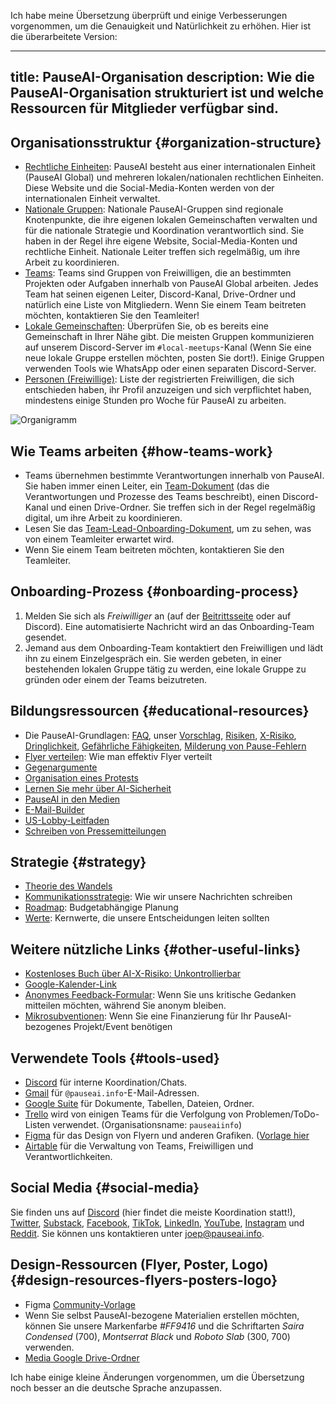 Ich habe meine Übersetzung überprüft und einige Verbesserungen vorgenommen, um die Genauigkeit und Natürlichkeit zu erhöhen. Hier ist die überarbeitete Version:

---
title: PauseAI-Organisation
description: Wie die PauseAI-Organisation strukturiert ist und welche Ressourcen für Mitglieder verfügbar sind.
---

## Organisationsstruktur {#organization-structure}

- [Rechtliche Einheiten](/legal): PauseAI besteht aus einer internationalen Einheit (PauseAI Global) und mehreren lokalen/nationalen rechtlichen Einheiten. Diese Website und die Social-Media-Konten werden von der internationalen Einheit verwaltet.
- [Nationale Gruppen](/national-groups): Nationale PauseAI-Gruppen sind regionale Knotenpunkte, die ihre eigenen lokalen Gemeinschaften verwalten und für die nationale Strategie und Koordination verantwortlich sind. Sie haben in der Regel ihre eigene Website, Social-Media-Konten und rechtliche Einheit. Nationale Leiter treffen sich regelmäßig, um ihre Arbeit zu koordinieren.
- [Teams](/teams): Teams sind Gruppen von Freiwilligen, die an bestimmten Projekten oder Aufgaben innerhalb von PauseAI Global arbeiten. Jedes Team hat seinen eigenen Leiter, Discord-Kanal, Drive-Ordner und natürlich eine Liste von Mitgliedern. Wenn Sie einem Team beitreten möchten, kontaktieren Sie den Teamleiter!
- [Lokale Gemeinschaften](/communities): Überprüfen Sie, ob es bereits eine Gemeinschaft in Ihrer Nähe gibt. Die meisten Gruppen kommunizieren auf unserem Discord-Server im `#local-meetups`-Kanal (Wenn Sie eine neue lokale Gruppe erstellen möchten, posten Sie dort!). Einige Gruppen verwenden Tools wie WhatsApp oder einen separaten Discord-Server.
- [Personen (Freiwillige)](/people): Liste der registrierten Freiwilligen, die sich entschieden haben, ihr Profil anzuzeigen und sich verpflichtet haben, mindestens einige Stunden pro Woche für PauseAI zu arbeiten.

![Organigramm](/org.png)

## Wie Teams arbeiten {#how-teams-work}

- Teams übernehmen bestimmte Verantwortungen innerhalb von PauseAI. Sie haben immer einen Leiter, ein [Team-Dokument](https://docs.google.com/document/d/1Y6yXUrmI7hU59oplJdYErvwFQFCvofLVCrjTamhwkKU/edit?tab=t.0#heading=h.2cl0wb8wji0o) (das die Verantwortungen und Prozesse des Teams beschreibt), einen Discord-Kanal und einen Drive-Ordner. Sie treffen sich in der Regel regelmäßig digital, um ihre Arbeit zu koordinieren.
- Lesen Sie das [Team-Lead-Onboarding-Dokument](https://docs.google.com/document/d/1obQTc4o3gSmTZ5WsvOWK9vG_7Ait6ZogDgrcj_ZKjPA/edit?tab=t.0#heading=h.1lwhibce68fa), um zu sehen, was von einem Teamleiter erwartet wird.
- Wenn Sie einem Team beitreten möchten, kontaktieren Sie den Teamleiter.

## Onboarding-Prozess {#onboarding-process}

1. Melden Sie sich als _Freiwilliger_ an (auf der [Beitrittsseite](/join) oder auf Discord). Eine automatisierte Nachricht wird an das Onboarding-Team gesendet.
1. Jemand aus dem Onboarding-Team kontaktiert den Freiwilligen und lädt ihn zu einem Einzelgespräch ein. Sie werden gebeten, in einer bestehenden lokalen Gruppe tätig zu werden, eine lokale Gruppe zu gründen oder einem der Teams beizutreten.

## Bildungsressourcen {#educational-resources}

- Die PauseAI-Grundlagen: [FAQ](/faq), unser [Vorschlag](/proposal), [Risiken](/risks), [X-Risiko](/xrisk), [Dringlichkeit](/urgency), [Gefährliche Fähigkeiten](/dangerous-capabilities), [Milderung von Pause-Fehlern](/mitigating-pause-failures)
- [Flyer verteilen](/flyering): Wie man effektiv Flyer verteilt
- [Gegenargumente](/counterarguments)
- [Organisation eines Protests](/organizing-a-protest)
- [Lernen Sie mehr über AI-Sicherheit](/learn)
- [PauseAI in den Medien](/press)
- [E-Mail-Builder](/email-builder)
- [US-Lobby-Leitfaden](/us-lobby-guide)
- [Schreiben von Pressemitteilungen](/writing-press-releases)

## Strategie {#strategy}

- [Theorie des Wandels](/theory-of-change)
- [Kommunikationsstrategie](/communication-strategy): Wie wir unsere Nachrichten schreiben
- [Roadmap](/roadmap): Budgetabhängige Planung
- [Werte](/values): Kernwerte, die unsere Entscheidungen leiten sollten

## Weitere nützliche Links {#other-useful-links}

- [Kostenloses Buch über AI-X-Risiko: Unkontrollierbar](https://impactbooks.store/cart/47288196366640:1?discount=UNCON-P3SFRS)
- [Google-Kalender-Link](https://calendar.google.com/calendar/u/0?cid=Y19mNWE4YWYyMDZlNjM1ODc2NjVjNmU4MzAzOTgzZmVmYWYzYTBjNjE0NGRiMGFhNDljOTcwZWZhNTEwYTNkODY3QGdyb3VwLmNhbGVuZGFyLmdvb2dsZS5jb20)
- [Anonymes Feedback-Formular](https://airtable.com/appWPTGqZmUcs3NWu/pagIvo9Sv6IDHaolu/form): Wenn Sie uns kritische Gedanken mitteilen möchten, während Sie anonym bleiben.
- [Mikrosubventionen](/microgrants): Wenn Sie eine Finanzierung für Ihr PauseAI-bezogenes Projekt/Event benötigen

## Verwendete Tools {#tools-used}

- [Discord](https://discord.gg/2XXWXvErfA) für interne Koordination/Chats.
- [Gmail](https://gmail.com) für `@pauseai.info`-E-Mail-Adressen.
- [Google Suite](https://workspace.google.com/) für Dokumente, Tabellen, Dateien, Ordner.
- [Trello](https://trello.com/) wird von einigen Teams für die Verfolgung von Problemen/ToDo-Listen verwendet. (Organisationsname: `pauseaiinfo`)
- [Figma](https://figma.com) für das Design von Flyern und anderen Grafiken. ([Vorlage hier](https://www.figma.com/design/iQ4PHQTi1vAVmT9Lckazqt/PauseAI-designs---editable)
- [Airtable](https://airtable.com/) für die Verwaltung von Teams, Freiwilligen und Verantwortlichkeiten.

## Social Media {#social-media}

Sie finden uns auf [Discord](https://discord.gg/2XXWXvErfA) (hier findet die meiste Koordination statt!), [Twitter](https://twitter.com/PauseAI), [Substack](https://substack.com/@pauseai), [Facebook](https://www.facebook.com/PauseAI), [TikTok](https://www.tiktok.com/@pauseai), [LinkedIn](https://www.linkedin.com/uas/login?session_redirect=/company/97035448/), [YouTube](https://www.youtube.com/@PauseAI), [Instagram](https://www.instagram.com/pause_ai) und [Reddit](https://www.reddit.com/r/PauseAI/).
Sie können uns kontaktieren unter [joep@pauseai.info](mailto:joep@pauseai.info).

## Design-Ressourcen (Flyer, Poster, Logo) {#design-resources-flyers-posters-logo}

- Figma [Community-Vorlage](https://www.figma.com/design/iQ4PHQTi1vAVmT9Lckazqt/PauseAI-designs---editable)
- Wenn Sie selbst PauseAI-bezogene Materialien erstellen möchten, können Sie unsere Markenfarbe _#FF9416_ und die Schriftarten _Saira Condensed_ (700), _Montserrat Black_ und _Roboto Slab_ (300, 700) verwenden.
- [Media Google Drive-Ordner](https://drive.google.com/drive/folders/1bQ_MZ8giK-Mee4ABkO0BgcFInaXruNpa?usp=sharing)

Ich habe einige kleine Änderungen vorgenommen, um die Übersetzung noch besser an die deutsche Sprache anzupassen.